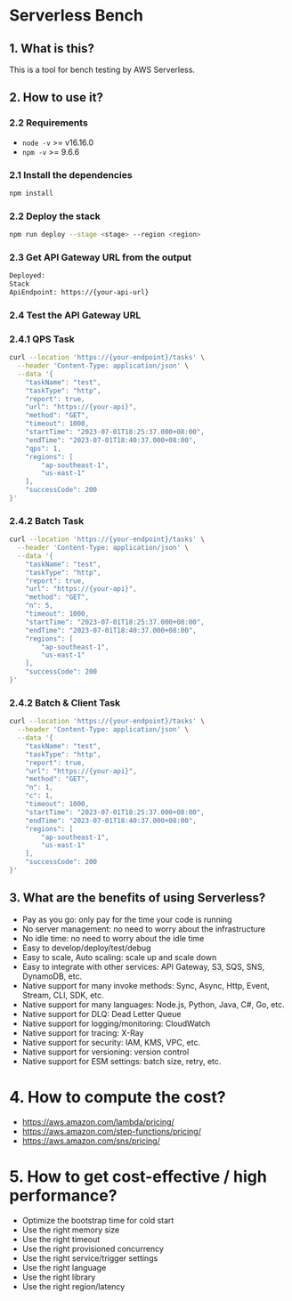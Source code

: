 # Serverless Bench

## 1. What is this?

This is a tool for bench testing by AWS Serverless.

## 2. How to use it?

### 2.2 Requirements

- `node -v` >= v16.16.0
- `npm -v` >= 9.6.6

### 2.1 Install the dependencies

```bash
npm install
```

### 2.2 Deploy the stack

```bash
npm run deploy --stage <stage> --region <region>
```

### 2.3 Get API Gateway URL from the output

```bash
Deployed:
Stack
ApiEndpoint: https://{your-api-url}
```

### 2.4 Test the API Gateway URL

### 2.4.1 QPS Task

```bash
curl --location 'https://{your-endpoint}/tasks' \
  --header 'Content-Type: application/json' \
  --data '{
    "taskName": "test",
    "taskType": "http",
    "report": true,
    "url": "https://{your-api}",
    "method": "GET",
    "timeout": 1000,
    "startTime": "2023-07-01T18:25:37.000+08:00",
    "endTime": "2023-07-01T18:40:37.000+08:00",
    "qps": 1,
    "regions": [
        "ap-southeast-1",
        "us-east-1"
    ],
    "successCode": 200
}'

```

### 2.4.2 Batch Task

```bash
curl --location 'https://{your-endpoint}/tasks' \
  --header 'Content-Type: application/json' \
  --data '{
    "taskName": "test",
    "taskType": "http",
    "report": true,
    "url": "https://{your-api}",
    "method": "GET",
    "n": 5,
    "timeout": 1000,
    "startTime": "2023-07-01T18:25:37.000+08:00",
    "endTime": "2023-07-01T18:40:37.000+08:00",
    "regions": [
        "ap-southeast-1",
        "us-east-1"
    ],
    "successCode": 200
}'

```

### 2.4.2 Batch & Client Task

```bash
curl --location 'https://{your-endpoint}/tasks' \
  --header 'Content-Type: application/json' \
  --data '{
    "taskName": "test",
    "taskType": "http",
    "report": true,
    "url": "https://{your-api}",
    "method": "GET",
    "n": 1,
    "c": 1,
    "timeout": 1000,
    "startTime": "2023-07-01T18:25:37.000+08:00",
    "endTime": "2023-07-01T18:40:37.000+08:00",
    "regions": [
        "ap-southeast-1",
        "us-east-1"
    ],
    "successCode": 200
}'

```

## 3. What are the benefits of using Serverless?

- Pay as you go: only pay for the time your code is running
- No server management: no need to worry about the infrastructure
- No idle time: no need to worry about the idle time
- Easy to develop/deploy/test/debug
- Easy to scale, Auto scaling: scale up and scale down
- Easy to integrate with other services: API Gateway, S3, SQS, SNS, DynamoDB, etc.
- Native support for many invoke methods: Sync, Async, Http, Event, Stream, CLI, SDK, etc.
- Native support for many languages: Node.js, Python, Java, C#, Go, etc.
- Native support for DLQ: Dead Letter Queue
- Native support for logging/monitoring: CloudWatch
- Native support for tracing: X-Ray
- Native support for security: IAM, KMS, VPC, etc.
- Native support for versioning: version control
- Native support for ESM settings: batch size, retry, etc.

# 4. How to compute the cost?

- https://aws.amazon.com/lambda/pricing/
- https://aws.amazon.com/step-functions/pricing/
- https://aws.amazon.com/sns/pricing/

# 5. How to get cost-effective / high performance?

- Optimize the bootstrap time for cold start
- Use the right memory size
- Use the right timeout
- Use the right provisioned concurrency
- Use the right service/trigger settings
- Use the right language
- Use the right library
- Use the right region/latency
